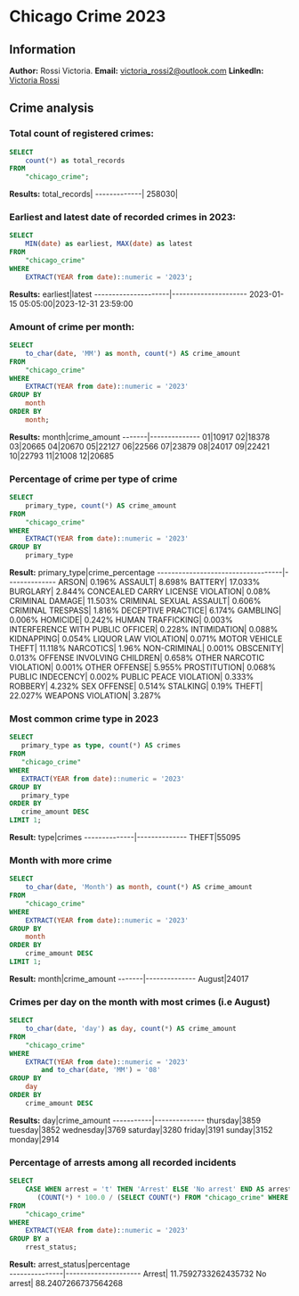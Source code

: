 # Chicago Crime 2023
## Information
**Author:** Rossi Victoria. 
**Email:** victoria_rossi2@outlook.com
**LinkedIn:** [Victoria Rossi](https://www.linkedin.com/in/victoria-rossi-44690215a/)

## Crime analysis
### Total count of registered crimes:
````sql
SELECT 
    count(*) as total_records
FROM 
    "chicago_crime";
````

**Results:**
total_records|
-------------|
258030|

### Earliest and latest date of recorded crimes in 2023:
````sql
SELECT 
    MIN(date) as earliest, MAX(date) as latest
FROM 
    "chicago_crime"
WHERE 
    EXTRACT(YEAR from date)::numeric = '2023';
````

**Results:**
earliest|latest
---------------------|---------------------
2023-01-15 05:05:00|2023-12-31 23:59:00

### Amount of crime per month:
````sql
SELECT 
    to_char(date, 'MM') as month, count(*) AS crime_amount
FROM 
    "chicago_crime"
WHERE 
    EXTRACT(YEAR from date)::numeric = '2023'
GROUP BY 
    month
ORDER BY 
    month;
````

**Results:**
month|crime_amount
-------|--------------
01|10917
02|18378
03|20665
04|20670
05|22127
06|22566
07|23879
08|24017
09|22421
10|22793
11|21008
12|20685

### Percentage of crime per type of crime
````sql
SELECT 
    primary_type, count(*) AS crime_amount
FROM 
    "chicago_crime"
WHERE 
    EXTRACT(YEAR from date)::numeric = '2023'
GROUP BY 
    primary_type
````

**Result:**
primary_type|crime_percentage 
-----------------------------------|--------------
ARSON| 0.196%
ASSAULT|     8.698%
BATTERY|    17.033%
BURGLARY|     2.844%
CONCEALED CARRY LICENSE VIOLATION| 0.08%
CRIMINAL DAMAGE|    11.503%
CRIMINAL SEXUAL ASSAULT| 0.606%
CRIMINAL TRESPASS|     1.816%
DECEPTIVE PRACTICE|     6.174%
GAMBLING| 0.006%
HOMICIDE| 0.242%
HUMAN TRAFFICKING| 0.003%
INTERFERENCE WITH PUBLIC OFFICER| 0.228%
INTIMIDATION| 0.088%
KIDNAPPING| 0.054%
LIQUOR LAW VIOLATION| 0.071%
MOTOR VEHICLE THEFT|    11.118%
NARCOTICS|     1.96%
NON-CRIMINAL| 0.001%
OBSCENITY| 0.013%
OFFENSE INVOLVING CHILDREN| 0.658%
OTHER NARCOTIC VIOLATION| 0.001%
OTHER OFFENSE|     5.955%
PROSTITUTION| 0.068%
PUBLIC INDECENCY| 0.002%
PUBLIC PEACE VIOLATION| 0.333%
ROBBERY|     4.232%
SEX OFFENSE| 0.514%
STALKING| 0.19%
THEFT|    22.027%
WEAPONS VIOLATION|     3.287%


 ### Most common crime type in 2023
 ````sql
SELECT 
    primary_type as type, count(*) AS crimes
FROM 
    "chicago_crime"
WHERE 
    EXTRACT(YEAR from date)::numeric = '2023'
GROUP BY 
    primary_type
ORDER BY 
    crime_amount DESC
LIMIT 1;
````

**Result:**
type|crimes 
--------------|--------------
THEFT|55095

### Month with more crime
````sql
SELECT 
    to_char(date, 'Month') as month, count(*) AS crime_amount
FROM 
    "chicago_crime"
WHERE 
    EXTRACT(YEAR from date)::numeric = '2023'
GROUP BY 
    month
ORDER BY 
    crime_amount DESC
LIMIT 1;
````

**Result:**
month|crime_amount 
-------|--------------
August|24017

### Crimes per day on the month with most crimes (i.e August)
````sql
SELECT 
    to_char(date, 'day') as day, count(*) AS crime_amount
FROM 
    "chicago_crime"
WHERE 
    EXTRACT(YEAR from date)::numeric = '2023' 
        and to_char(date, 'MM') = '08'
GROUP BY 
    day
ORDER BY 
    crime_amount DESC
````
**Results:**
day|crime_amount
-----------|--------------
thursday|3859
tuesday|3852
wednesday|3769
saturday|3280
friday|3191
sunday|3152
monday|2914


### Percentage of arrests among all recorded incidents
````sql
SELECT 
    CASE WHEN arrest = 't' THEN 'Arrest' ELSE 'No arrest' END AS arrest_status,
       (COUNT(*) * 100.0 / (SELECT COUNT(*) FROM "chicago_crime" WHERE EXTRACT(YEAR from date)::numeric = '2023')) AS percentage
FROM 
    "chicago_crime"    
WHERE 
    EXTRACT(YEAR from date)::numeric = '2023'
GROUP BY a
    rrest_status;
````

**Result:**
arrest_status|percentage      
---------------|---------------------
Arrest| 11.7592733262435732
No arrest| 88.2407266737564268